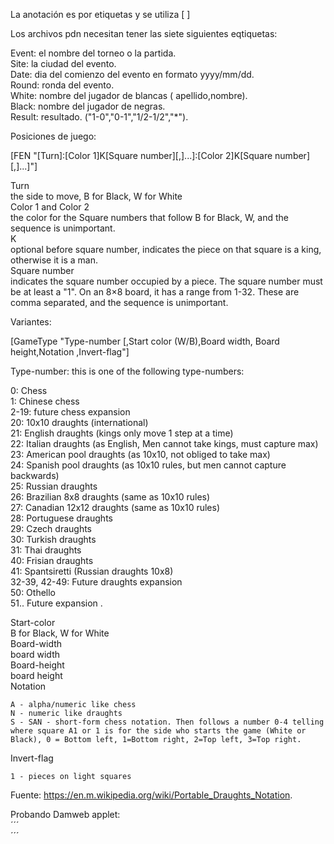 La anotación es por etiquetas y se utiliza [ ] 
  
Los archivos pdn necesitan tener las siete siguientes eqtiquetas: 
 
Event: el nombre del torneo o la partida.  
Site: la ciudad del evento.  
Date: dia del comienzo del evento en formato yyyy/mm/dd.  
Round: ronda del evento.  
White: nombre del jugador de blancas ( apellido,nombre).  
Black: nombre del jugador de negras.  
Result: resultado. ("1-0","0-1","1/2-1/2","*").  

Posiciones de juego: 
  
[FEN "[Turn]:[Color 1]K[Square number][,]...]:[Color 2]K[Square number]
[,]...]"]

Turn  
    the side to move, B for Black, W for White  
Color 1 and Color 2  
    the color for the Square numbers that follow B for Black, W, and the sequence is unimportant.  
K  
    optional before square number, indicates the piece on that square is a king, otherwise it is a man.  
Square number  
    indicates the square number occupied by a piece. The square number must be at least a "1". On an 8×8 board, it has a range from 1-32. These are comma separated, and the sequence is unimportant.  
    
  
Variantes:  
 
[GameType "Type-number [,Start color (W/B),Board width, Board height,Notation ,Invert-flag"]   
  
Type-number: this is one of the following type-numbers:  
  
0: Chess  
1: Chinese chess   
2-19: future chess expansion  
20: 10x10 draughts (international)  
21: English draughts (kings only move 1 step at a time)  
22: Italian draughts (as English, Men cannot take kings, must capture max)  
23: American pool draughts (as 10x10, not obliged to take max)  
24: Spanish pool  draughts (as 10x10 rules, but men cannot capture backwards)  
25: Russian draughts  
26: Brazilian 8x8  draughts (same as 10x10 rules)  
27: Canadian 12x12  draughts (same as 10x10 rules)  
28: Portuguese draughts  
29: Czech draughts  
30: Turkish draughts  
31: Thai draughts  
40: Frisian draughts  
41: Spantsiretti (Russian draughts 10x8)  
32-39, 42-49: Future draughts expansion  
50: Othello  
51..  Future expansion  .
  
Start-color  
    B for Black, W for White  
Board-width  
    board width  
Board-height  
    board height  
Notation  
  
    A - alpha/numeric like chess  
    N - numeric like draughts  
    S - SAN - short-form chess notation. Then follows a number 0-4 telling where square A1 or 1 is for the side who starts the game (White or Black), 0 = Bottom left, 1=Bottom right, 2=Top left, 3=Top right.  
  
Invert-flag  
      
    1 - pieces on light squares


  
Fuente: https://en.m.wikipedia.org/wiki/Portable_Draughts_Notation.  


Probando Damweb applet:   
´´´   
<APPLET CODEBASE = "http://www.damweb.nl/" CODE = "webdam.Viewer.class" NAME = "webdam" ARCHIVE ="webdam/Viewer.jar" WIDTH = 360 HEIGHT = 240 HSPACE = 0 VSPACE = 0 ALIGN = middle><PARAM NAME="options" VALUE="bgcolor: b0c0a0; notation:right"><PARAM NAME="notation" VALUE="3228172228171221312607122617122136311923342923343930202430191423373221273122182732211627413710144641111733292334402906113530142045402024301913333829051042381014443908124034141950440207484219232918122339330712332823323728091344390309383309143430172133292126433801074137111739340711302411163430273128231621302512182312178"></APPLET>
´´´
